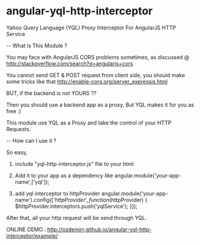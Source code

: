 # angular-yql-http-interceptor
Yahoo Query Language (YQL) Proxy Interceptor For AngularJS HTTP Service

-- What is This Module ?

You may face with AngularJS CORS problems sometimes, as discussed @ http://stackoverflow.com/search?q=angularjs+cors

You cannot send GET & POST request from client side, you should make some tricks like that http://enable-cors.org/server_expressjs.html

BUT, if the backend is not YOURS ??

Then you should use a backend app as a proxy, But YQL makes it for you as free :)

This module use YQL as a Proxy and take the control of your HTTP Requests.

-- How can I use it ?

So easy,
1. include "yql-http-interceptor.js" file to your html

2. Add it to your app as a dependency like 
angular.module('your-app-name',['yql']);

3. add yql interceptor to httpProvider
angular.module('your-app-name').config(['$httpProvider', function($httpProvider) {
    $httpProvider.interceptors.push('yqlService');
}]);

After that, all your http request will be send through YQL.

ONLINE DEMO : http://ozdemirr.github.io/angular-yql-http-interceptor/example/

